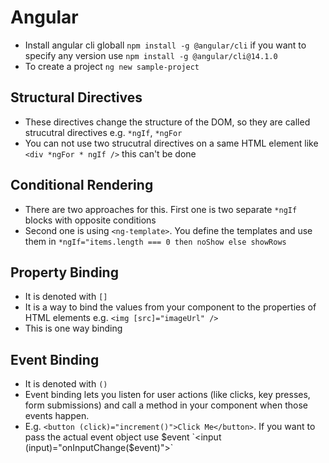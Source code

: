 # Angular

- Install angular cli globall `npm install -g @angular/cli` if you want to specify any version use `npm install -g @angular/cli@14.1.0`
- To create a project `ng new sample-project`


## Structural Directives

- These directives change the structure of the DOM, so they are called strucutral directives e.g. `*ngIf`, `*ngFor`
- You can not use two strucutral directives on a same HTML element like `<div *ngFor * ngIf />` this can't be done

## Conditional Rendering

- There are two approaches for this. First one is two separate `*ngIf` blocks with opposite conditions
- Second one is using `<ng-template>`. You define the templates and use them in `*ngIf="items.length === 0 then noShow else showRows`

## Property Binding

- It is denoted with `[]`
- It is a way to bind the values from your component to the properties of HTML elements e.g. `<img [src]="imageUrl" />`
- This is one way binding

## Event Binding

- It is denoted with `()`
- Event binding lets you listen for user actions (like clicks, key presses, form submissions) and call a method in your component when those events happen.
- E.g. `<button (click)="increment()">Click Me</button>`. If you want to pass the actual event object use $event `<input (input)="onInputChange($event)">`


